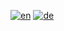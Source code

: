 
[![en](https://img.shields.io/badge/lang-en-red.svg)](https://github.com/section77/eggbot77/blob/main/mechanics/assembly/README.en.md)
[![de](https://img.shields.io/badge/lang-de-blue.svg)](https://github.com/section77/eggbot77/blob/main/mechanics/assembly/README.md)
